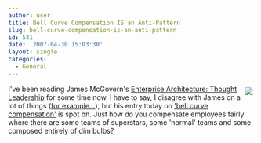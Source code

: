 ```yaml
---
author: user
title: Bell Curve Compensation IS an Anti-Pattern
slug: bell-curve-compensation-is-an-anti-pattern
id: 541
date: '2007-04-30 15:03:30'
layout: single
categories:
  - General
---
```


[<span style="margin: 5px; float: right;">![](http://www.luchsinger-mathematics.ch/Var_Reduction.jpg)</span>](http://duckdown.blogspot.com/2007/04/is-bell-curve-compensation-anti-pattern.html)

I've been reading James McGovern's [Enterprise Architecture: Thought Leadership](http://duckdown.blogspot.com/) for some time now. I have to say, I disagree with James on a lot of things ([for example...](http://onesearch.sun.com/search/blog/index.jsp?col=blog&charset=utf-8&weblog=superpat&qt=mcgovern)), but his entry today on ['bell curve compensation'](http://duckdown.blogspot.com/2007/04/is-bell-curve-compensation-anti-pattern.html) is spot on. Just how _do_ you compensate employees fairly where there are some teams of superstars, some 'normal' teams and some composed entirely of dim bulbs?